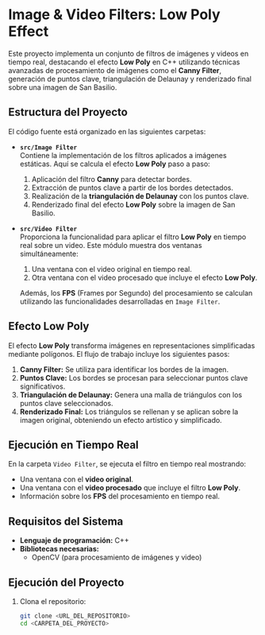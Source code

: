 # Image & Video Filters: Low Poly Effect

Este proyecto implementa un conjunto de filtros de imágenes y videos en tiempo real, destacando el efecto **Low Poly** en C++ utilizando técnicas avanzadas de procesamiento de imágenes como el **Canny Filter**, generación de puntos clave, triangulación de Delaunay y renderizado final sobre una imagen de San Basilio.

## Estructura del Proyecto

El código fuente está organizado en las siguientes carpetas:  

- **`src/Image Filter`**  
  Contiene la implementación de los filtros aplicados a imágenes estáticas. Aquí se calcula el efecto **Low Poly** paso a paso:
  1. Aplicación del filtro **Canny** para detectar bordes.
  2. Extracción de puntos clave a partir de los bordes detectados.
  3. Realización de la **triangulación de Delaunay** con los puntos clave.
  4. Renderizado final del efecto **Low Poly** sobre la imagen de San Basilio.

- **`src/Video Filter`**  
  Proporciona la funcionalidad para aplicar el filtro **Low Poly** en tiempo real sobre un video. Este módulo muestra dos ventanas simultáneamente:
  1. Una ventana con el video original en tiempo real.
  2. Otra ventana con el video procesado que incluye el efecto **Low Poly**.
  
  Además, los **FPS** (Frames por Segundo) del procesamiento se calculan utilizando las funcionalidades desarrolladas en `Image Filter`.

## Efecto Low Poly

El efecto **Low Poly** transforma imágenes en representaciones simplificadas mediante polígonos. El flujo de trabajo incluye los siguientes pasos:  
1. **Canny Filter:** Se utiliza para identificar los bordes de la imagen.  
2. **Puntos Clave:** Los bordes se procesan para seleccionar puntos clave significativos.  
3. **Triangulación de Delaunay:** Genera una malla de triángulos con los puntos clave seleccionados.  
4. **Renderizado Final:** Los triángulos se rellenan y se aplican sobre la imagen original, obteniendo un efecto artístico y simplificado.  

## Ejecución en Tiempo Real

En la carpeta `Video Filter`, se ejecuta el filtro en tiempo real mostrando:
- Una ventana con el **video original**.
- Una ventana con el **video procesado** que incluye el filtro **Low Poly**.
- Información sobre los **FPS** del procesamiento en tiempo real.

## Requisitos del Sistema

- **Lenguaje de programación:** C++  
- **Bibliotecas necesarias:** 
  - OpenCV (para procesamiento de imágenes y video)  

## Ejecución del Proyecto

1. Clona el repositorio:  
   ```bash
   git clone <URL_DEL_REPOSITORIO>
   cd <CARPETA_DEL_PROYECTO>
